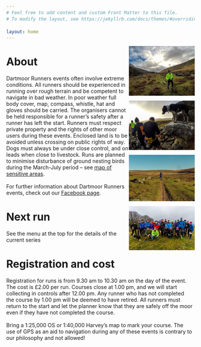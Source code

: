 ```yaml
---
# Feel free to add content and custom Front Matter to this file.
# To modify the layout, see https://jekyllrb.com/docs/themes/#overriding-theme-defaults

layout: home
---
```



<div style="float:right ; width:35%">
<img style="margin-bottom:10px;" src="assets/winter-2015-small-300x225.jpg" />

<img style="margin-bottom:10px;" src="assets/ControlDog-300x225.jpg" />

<img style="margin-bottom:10px;" src="assets/Moorland-runner-cropped-300x212.jpg" />

<img style="margin-bottom:10px;" src="assets/XmasBash2017Med-300x200.jpg" />
</div>

<div style="float:left width:60%; padding-right:5px">
<h1>About</h1>
Dartmoor Runners events often involve extreme conditions. All runners should be experienced in running over rough terrain and be competent to navigate in bad weather. In poor weather full body cover, map, compass, whistle, hat and gloves should be carried. The organisers cannot be held responsible for a runner’s safety after a runner has left the start. Runners must respect private property and the rights of other moor users during these events. Enclosed land is to be avoided unless crossing on public rights of way. Dogs must always be under close control, and on leads when close to livestock. Runs are planned to minimise disturbance of ground nesting birds during the March-July period – see <a href="http://www.dartmoor.gov.uk/wildlife-and-heritage/wildlife/birds/birds-nesting">map of sensitive areas</a>.
<br><br>
For further information about Dartmoor Runners events, check out our <a href="https://www.facebook.com/DartmoorRunners/">Facebook page</a>.

<h1>Next run</h1>
See the menu at the top for the details of the current series

<h1>Registration and cost</h1>
Registration for runs is from 9.30 am to 10.30 am on the day of the event. The cost is £2.00 per run. Courses close at 1.00 pm, and we will start collecting in controls after 12.00 pm. Any runner who has not completed the course by 1.00 pm will be deemed to have retired. All runners must return to the start and let the planner know that they are safely off the moor even if they have not completed the course.
<br><br>
Bring a 1:25,000 OS or 1:40,000 Harvey’s map to mark your course. The use of GPS as an aid to navigation during any of these events is contrary to our philosophy and not allowed!
</div>